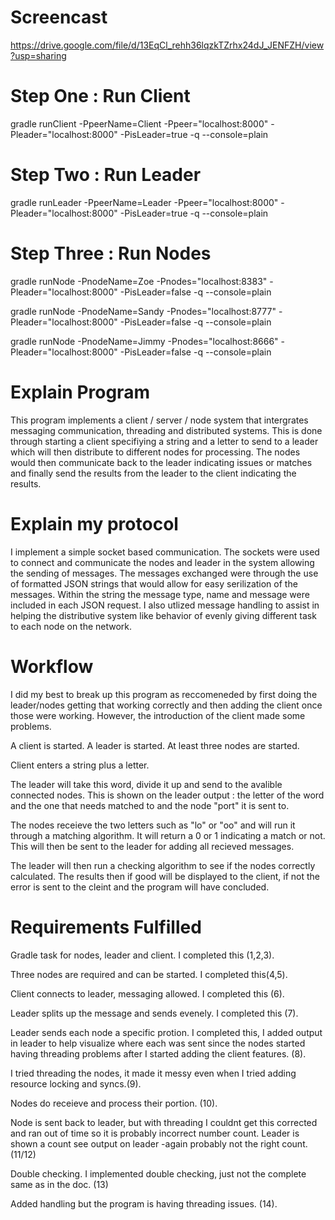 # Screencast
https://drive.google.com/file/d/13EqCl_rehh36lqzkTZrhx24dJ_JENFZH/view?usp=sharing

# Step One : Run Client
gradle runClient  -PpeerName=Client -Ppeer="localhost:8000" -Pleader="localhost:8000" -PisLeader=true -q --console=plain

# Step Two : Run Leader
gradle runLeader  -PpeerName=Leader -Ppeer="localhost:8000" -Pleader="localhost:8000" -PisLeader=true -q --console=plain

# Step Three : Run Nodes
gradle runNode -PnodeName=Zoe -Pnodes="localhost:8383" -Pleader="localhost:8000" -PisLeader=false -q --console=plain

gradle runNode -PnodeName=Sandy -Pnodes="localhost:8777" -Pleader="localhost:8000" -PisLeader=false -q --console=plain

gradle runNode -PnodeName=Jimmy -Pnodes="localhost:8666" -Pleader="localhost:8000" -PisLeader=false -q --console=plain

# Explain Program
This program implements a client / server / node system that intergrates messaging communication, threading and distributed systems. This is done through starting a client specifiying a string and a letter to send to a leader which will then distribute to different nodes for processing. The nodes would then communicate back to the leader indicating issues or matches and finally send the results from the leader to the client indicating the results. 

# Explain my protocol
I implement a simple socket based communication. The sockets were used to connect and communicate the nodes and leader in the system allowing the sending of messages.  The messages exchanged were through the use of formatted JSON strings that would allow for easy serilization of the messages. Within the string the message type, name and message were included in each JSON request. I also utlized message handling to assist in helping the distributive system like behavior of evenly giving different task to each node on the network.

# Workflow
I did my best to break up this program as reccomeneded by first doing the leader/nodes getting that working correctly and then adding the client once those were working. However, the introduction of the client made some problems.

A client is started.
A leader is started.
At least three nodes are started. 

Client enters a string plus a letter.

The leader will take this word, divide it up and send to the avalible connected nodes. 
This is shown on the leader output : the letter of the word and the one that needs matched to and the node "port" it is sent to. 

The nodes receieve the two letters such as "lo" or "oo" and will run it through a matching algorithm. It will return a 0 or 1 indicating a match or not. This will then be sent to the leader for adding all recieved messages. 

The leader will then run a checking algorithm to see if the nodes correctly calculated. The results then if good will be displayed to the client, if not the error is sent to the cleint and the program will have concluded. 

# Requirements Fulfilled 

Gradle task for nodes, leader and client. I completed this (1,2,3). 

Three nodes are required and can be started. I completed this(4,5). 

Client connects to leader, messaging allowed. I completed this (6).

Leader splits up the message and sends evenely. I completed this (7).

Leader sends each node a specific protion. I completed this, I added output in leader to help visualize where each was sent since the nodes started having threading problems after I started adding the client features. (8).

I tried threading the nodes, it made it messy even when I tried adding resource locking and syncs.(9).

Nodes do receieve and process their portion. (10).

Node is sent back to leader, but with threading I couldnt get this corrected and ran out of time so it is probably incorrect number count. Leader is shown a count see output on leader -again probably not the right count.(11/12)

Double checking. I implemented double checking, just not the complete same as in the doc. (13)

Added handling but the program is having threading issues. (14).






